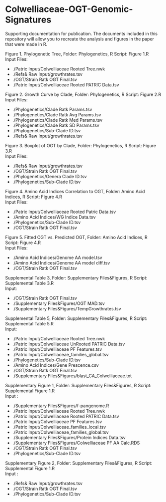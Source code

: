 # Colwelliaceae-OGT-Genomic-Signatures
Supporting documentation for publication. The documents included in this repository will allow you to recreate the analysis and figures in the paper that were made in R. 

Figure 1. Phylogenetic Tree, Folder: Phylogenetics, R Script: Figure 1.R <br>
Input Files:
-	./Patric Input/Colwelliaceae Rooted Tree.nwk
-	./Refs& Raw Input/growthrates.tsv
-	./OGT/Strain Ratk OGT Final.tsv
-	./Patric Input/Colwelliaceae Rooted PATRIC Data.tsv

Figure 2. Growth Curve by Clade, Folder: Phylogenetics, R Script: Figure 2.R <br>
Input Files: 
-	./Phylogenetics/Clade Ratk Params.tsv
-	./Phylogenetics/Clade Ratk Avg Params.tsv
-	./Phylogenetics/Clade Ratk Med Params.tsv
-	./Phylogenetics/Clade Ratk SD Params.tsv
-	./Phylogenetics/Sub-Clade ID.tsv
-	./Refs& Raw Input/growthrates.tsv

Figure 3. Boxplot of OGT by Clade, Folder: Phylogenetics, R Script: Figure 3.R <br>
Input Files: 
-	./Refs& Raw Input/growthrates.tsv
-	./OGT/Strain Ratk OGT Final.tsv
-	./Phylogenetics/Genera Clade ID.tsv
-	./Phylogenetics/Sub-Clade ID.tsv

Figure 4. Amino Acid Indices Correlation to OGT, Folder: Amino Acid Indices, R Script: Figure 4.R <br>
Input Files: 
-	./Patric Input/Colwelliaceae Rooted Patric Data.tsv
-	./Amino Acid Indices/WG Indice Data.tsv
-	./Phylogenetics/Sub-Clade ID.tsv
-	./OGT/Strain Ratk OGT Final.tsv

Figure 5. Fitted OGT vs. Predicted OGT, Folder: Amino Acid Indices, R Script: Figure 4.R <br>
Input Files: 
-	./Amino Acid Indices/Genome AA model.tsv
-	./Amino Acid Indices/Genome AA model diff.tsv
-	./OGT/Strain Ratk OGT Final.tsv

Supplemental Table 3, Folder: Supplementary Files&Figures, R Script: Supplemental Table 3.R <br>
Input: 
-	./OGT/Strain Ratk OGT Final.tsv
-	./Supplementary Files&Figures/OGT MAD.tsv
-	./Supplementary Files&Figures/TempGrowthrates.tsv

Supplemental Table 5, Folder: Supplementary Files&Figures, R Script: Supplemental Table 5.R <br>
Input: 
-	./Patric Input/Colwelliaceae Rooted Tree.nwk
-	./Patric Input/Colwelliaceae UnRooted PATRIC Data.tsv
-	./Patric Input/Colwelliaceae PF Features.tsv
-	./Patric Input/Colwelliaceae_families_global.tsv
-	./Phylogenetics/Sub-Clade ID.tsv
-	./Amino Acid Indices/Gene Prescence.csv
-	./OGT/Strain Ratk OGT Final.tsv
-	./Supplementary Files&Figures/blast_CA_Colwelliaceae.txt

Supplementary Figure 1, Folder: Supplementary Files&Figures, R Script: Supplemental Figure 1.R <br>
Input : 
-	./Supplementary Files&Figures/f-pangenome.R
-	./Patric Input/Colwelliaceae Rooted Tree.nwk
-	./Patric Input/Colwelliaceae Rooted PATRIC Data.tsv
-	./Patric Input/Colwelliaceae PF Features.tsv
-	./Patric Input/Colwelliaceae_families_local.tsv
-	./Patric Input/Colwelliaceae_families_global.tsv
-	./Supplementary Files&Figures/Protein Indices Data.tsv
-	./Supplementary Files&Figures/Colwelliaceae PF AA Calc.RDS
-	./OGT/Strain Ratk OGT Final.tsv
-	./Phylogenetics/Sub-Clade ID.tsv

Supplementary Figure 2, Folder: Supplementary Files&Figures, R Script: Supplemental Figure 1.R <br>
Input : 
-	./Refs& Raw Input/growthrates.tsv
-	./OGT/Strain Ratk OGT Final.tsv
-	./Phylogenetics/Sub-Clade ID.tsv

